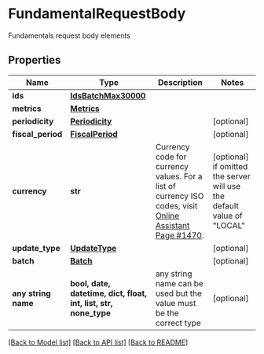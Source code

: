 # FundamentalRequestBody

Fundamentals request body elements

## Properties
Name | Type | Description | Notes
------------ | ------------- | ------------- | -------------
**ids** | [**IdsBatchMax30000**](IdsBatchMax30000.md) |  | 
**metrics** | [**Metrics**](Metrics.md) |  | 
**periodicity** | [**Periodicity**](Periodicity.md) |  | [optional] 
**fiscal_period** | [**FiscalPeriod**](FiscalPeriod.md) |  | [optional] 
**currency** | **str** | Currency code for currency values. For a list of currency ISO codes, visit [Online Assistant Page #1470](https://oa.apps.factset.com/pages/1470). | [optional]  if omitted the server will use the default value of "LOCAL"
**update_type** | [**UpdateType**](UpdateType.md) |  | [optional] 
**batch** | [**Batch**](Batch.md) |  | [optional] 
**any string name** | **bool, date, datetime, dict, float, int, list, str, none_type** | any string name can be used but the value must be the correct type | [optional]

[[Back to Model list]](../README.md#documentation-for-models) [[Back to API list]](../README.md#documentation-for-api-endpoints) [[Back to README]](../README.md)


